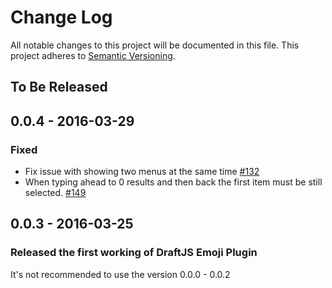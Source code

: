 # Change Log

All notable changes to this project will be documented in this file.
This project adheres to [Semantic Versioning](http://semver.org/).

## To Be Released

## 0.0.4 - 2016-03-29

### Fixed
- Fix issue with showing two menus at the same time [#132](https://github.com/draft-js-plugins/draft-js-plugins/issues/132)
- When typing ahead to 0 results and then back the first item must be still selected. [#149](https://github.com/draft-js-plugins/draft-js-plugins/pull/149)

## 0.0.3 - 2016-03-25
### Released the first working of DraftJS Emoji Plugin

It's not recommended to use the version 0.0.0 - 0.0.2
